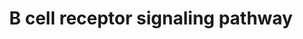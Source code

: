 ---
annotations:
- type: Cell Type Ontology
  value: B cell
- type: Pathway Ontology
  value: signaling pathway pertinent to immunity
- type: Pathway Ontology
  value: B cell receptor signaling pathway
authors:
- MaintBot
- AlexanderPico
- Christine Chichester
- Mkutmon
- Egonw
- Eweitz
description: 'The functional B-cell receptor is a multi-protein complex consisting
  of an antigen binding subunit and a signaling subunit. The antigen binding subunit
  is the membrane bound immunoglobulin and the signaling subunit consists of the Igα
  and Igβ proteins, which are covalently bound to each other. Both Igα and Igβ proteins
  have an immunoreceptor tyrosine -based activation motif (ITAM) each in its cytoplasmic
  region, which is responsible for the initiation and propagation of signaling. Antigen
  binding to the immunoglubulin results in the aggregation of both the immunoglobulin
  and the Igα/β subunits. This results in the phosphorylation of the tyrosine residues
  in the ITAM motif of the Igα/β subunits by the src-family of protein tyrosine kinases
  Lyn and Syk. The Src family kinases are initially in the proximity of the BCR as
  a result of membrane anchoring by virtue of its their acetylation. The N-terminal
  region of the kinases can also interact with the non-phosphorylated ITAMs of Igα.
  This association is further enhanced upon BCR engagement as a result of accumulation
  in BCR containing lipid rafts and SH2 domain mediated binding to the phosphorylated
  tyrosine residues in ITAMs. This increased association helps in amplifying the BCR
  mediated signaling. Doubly phosphorylated Igα/β ITAMs are necessary for efficient
  recruitment of Syk and its activation. Activated Syk then phsophorylates the adapter
  molecule B cell linker protein (BLNK), which acts as molecular scaffold for the
  recruitment of multiple effectors and hence the propagation of multiple signaling
  pathways. BLNK binds to Btk and PLCγ2 which results in optimal phosphorylation and
  activation of PLC. This is an important mechanism which links BCR to Ca2+ signaling.
  Apart from the PLC mediated Ca2+ signaling, BCR triggering also results in the the
  activaion of phosphatidylinositol-3 kinase (PI-3K). This activation takes place
  through the recruitment of p85 adaptor subunit of PI-3K to CD19 co-receptor, which
  is phosphorylated by Lyn on its cytoplasmic Y-X-X-M motif. Alternatively, PI-3K
  can be recruited to the plasma membrane by other adapter molecules including PIK3AP,
  CBL or GAB1/2. PI-3K catalyzes the phosphorylation of phosphatidylinositol 4,5-bisphosphate
  to phosphatidyl inositol 3,4,5-bisphosphate. Akt, a serine threonine kinase, is
  recruited to the plasma membrane by virtue of its N-terminal PH-domain where it
  is activated by conformational changes and phosphorylation. Activated Akt phosphorylates
  several substrates resulting in diverse physiological consequences: Forkhead transcription
  factors - resulting in its degradation and hence inhibition of expression of pro-apoptotic
  genes, glycogen synthase kinase-3 GSK3 -leading to its inhibition and hence regulation
  of cell-cycle. The tanscription factor NF-kappaB is also found to be activated in
  BCR signaling in a Btk, PI-3K and PKC dependent manner.  BCR engagement can also
  result in the association of GRB2/SOS complex with either SHC or BLNK, which results
  in the activation of the Ras/Raf/MEK/ERK signaling cascade. This cascade leads to
  the activation of transcription factors including ELK and MYC. BCR activation also
  results in the activation of JNKs and p38MAPK.   Please access this pathway at [http://www.netpath.org/netslim/bcr_pathway.html
  NetSlim] database.  If you use this pathway, please cite the following paper: Kandasamy,
  K., Mohan, S. S., Raju, R., Keerthikumar, S., Kumar, G. S. S., Venugopal, A. K.,
  Telikicherla, D., Navarro, J. D., Mathivanan, S., Pecquet, C., Gollapudi, S. K.,
  Tattikota, S. G., Mohan, S., Padhukasahasram, H., Subbannayya, Y., Goel, R., Jacob,
  H. K. C., Zhong, J., Sekhar, R., Nanjappa, V., Balakrishnan, L., Subbaiah, R., Ramachandra,
  Y. L., Rahiman, B. A., Prasad, T. S. K., Lin, J., Houtman, J. C. D., Desiderio,
  S., Renauld, J., Constantinescu, S. N., Ohara, O., Hirano, T., Kubo, M., Singh,
  S., Khatri, P., Draghici, S., Bader, G. D., Sander, C., Leonard, W. J. and Pandey,
  A. (2010). NetPath: A public resource of curated signal transduction pathways. <i>Genome
  Biology</i>. 11:R3.'
last-edited: 2021-05-21
organisms:
- Bos taurus
redirect_from:
- /index.php/Pathway:WP1025
- /instance/WP1025
schema-jsonld:
- '@context': https://schema.org/
  '@id': https://wikipathways.github.io/pathways/WP1025.html
  '@type': Dataset
  creator:
    '@type': Organization
    name: WikiPathways
  description: 'The functional B-cell receptor is a multi-protein complex consisting
    of an antigen binding subunit and a signaling subunit. The antigen binding subunit
    is the membrane bound immunoglobulin and the signaling subunit consists of the
    Igα and Igβ proteins, which are covalently bound to each other. Both Igα and Igβ
    proteins have an immunoreceptor tyrosine -based activation motif (ITAM) each in
    its cytoplasmic region, which is responsible for the initiation and propagation
    of signaling. Antigen binding to the immunoglubulin results in the aggregation
    of both the immunoglobulin and the Igα/β subunits. This results in the phosphorylation
    of the tyrosine residues in the ITAM motif of the Igα/β subunits by the src-family
    of protein tyrosine kinases Lyn and Syk. The Src family kinases are initially
    in the proximity of the BCR as a result of membrane anchoring by virtue of its
    their acetylation. The N-terminal region of the kinases can also interact with
    the non-phosphorylated ITAMs of Igα. This association is further enhanced upon
    BCR engagement as a result of accumulation in BCR containing lipid rafts and SH2
    domain mediated binding to the phosphorylated tyrosine residues in ITAMs. This
    increased association helps in amplifying the BCR mediated signaling. Doubly phosphorylated
    Igα/β ITAMs are necessary for efficient recruitment of Syk and its activation.
    Activated Syk then phsophorylates the adapter molecule B cell linker protein (BLNK),
    which acts as molecular scaffold for the recruitment of multiple effectors and
    hence the propagation of multiple signaling pathways. BLNK binds to Btk and PLCγ2
    which results in optimal phosphorylation and activation of PLC. This is an important
    mechanism which links BCR to Ca2+ signaling. Apart from the PLC mediated Ca2+
    signaling, BCR triggering also results in the the activaion of phosphatidylinositol-3
    kinase (PI-3K). This activation takes place through the recruitment of p85 adaptor
    subunit of PI-3K to CD19 co-receptor, which is phosphorylated by Lyn on its cytoplasmic
    Y-X-X-M motif. Alternatively, PI-3K can be recruited to the plasma membrane by
    other adapter molecules including PIK3AP, CBL or GAB1/2. PI-3K catalyzes the phosphorylation
    of phosphatidylinositol 4,5-bisphosphate to phosphatidyl inositol 3,4,5-bisphosphate.
    Akt, a serine threonine kinase, is recruited to the plasma membrane by virtue
    of its N-terminal PH-domain where it is activated by conformational changes and
    phosphorylation. Activated Akt phosphorylates several substrates resulting in
    diverse physiological consequences: Forkhead transcription factors - resulting
    in its degradation and hence inhibition of expression of pro-apoptotic genes,
    glycogen synthase kinase-3 GSK3 -leading to its inhibition and hence regulation
    of cell-cycle. The tanscription factor NF-kappaB is also found to be activated
    in BCR signaling in a Btk, PI-3K and PKC dependent manner.  BCR engagement can
    also result in the association of GRB2/SOS complex with either SHC or BLNK, which
    results in the activation of the Ras/Raf/MEK/ERK signaling cascade. This cascade
    leads to the activation of transcription factors including ELK and MYC. BCR activation
    also results in the activation of JNKs and p38MAPK.   Please access this pathway
    at [http://www.netpath.org/netslim/bcr_pathway.html NetSlim] database.  If you
    use this pathway, please cite the following paper: Kandasamy, K., Mohan, S. S.,
    Raju, R., Keerthikumar, S., Kumar, G. S. S., Venugopal, A. K., Telikicherla, D.,
    Navarro, J. D., Mathivanan, S., Pecquet, C., Gollapudi, S. K., Tattikota, S. G.,
    Mohan, S., Padhukasahasram, H., Subbannayya, Y., Goel, R., Jacob, H. K. C., Zhong,
    J., Sekhar, R., Nanjappa, V., Balakrishnan, L., Subbaiah, R., Ramachandra, Y.
    L., Rahiman, B. A., Prasad, T. S. K., Lin, J., Houtman, J. C. D., Desiderio, S.,
    Renauld, J., Constantinescu, S. N., Ohara, O., Hirano, T., Kubo, M., Singh, S.,
    Khatri, P., Draghici, S., Bader, G. D., Sander, C., Leonard, W. J. and Pandey,
    A. (2010). NetPath: A public resource of curated signal transduction pathways.
    <i>Genome Biology</i>. 11:R3.'
  keywords:
  - LCK
  - NCK1
  - ETS1
  - PTPN18
  - MAPK14
  - PIP5K1A
  - PIP5K1B
  - CRK
  - PLCG1
  - SYK
  - PRKCD
  - PTPN6
  - GSK3B
  - MAX
  - RAC1
  - NFATC2
  - RAF1
  - CBL
  - BTK
  - PTPN11
  - PIK3R2
  - MEF2D
  - CD79B
  - CRKL
  - MAPK1
  - CD22
  - RAC2
  - MAPK8
  - CD81
  - VAV1
  - SOS1
  - PI-4,5-P2
  - IP3
  - IKBKB
  - BLK
  - SH3BP2
  - VAV2
  - CDC42
  - NFATC3
  - E2F3
  - PDPK1
  - CHUK
  - PRKCB
  - MALT1
  - BIKBA
  - AKT1
  - PIK3CG
  - INPP5D
  - IRF4
  - PTPRC
  - RASGRP3
  - PIP5K1C
  - PIK3R1
  - BCL10
  - CD19
  - PIK3AP1
  - MYC
  - SHC1
  - PDPK2
  - DAPP1
  - MAP3K7
  - ELK1
  - TIEG2
  - HRAS
  - MAPK4
  - GSK3A
  - FOXO1
  - PLCG2
  - CR2
  - RPS6KA1
  - JUN
  - TEC
  - BLNK
  - MAPK9
  - IKBKG
  - BRAF
  - CAMK2A
  - FYN
  - ILF2
  - MAP2K1
  - MAP4K1
  - CD79A
  - LAT2
  - NFKB1
  - GTF2I
  - CARD11
  - GRB2
  - ATF2
  - RELA
  - REL
  - LYN
  - GAB1
  - CREB1
  - DAG
  - GAB2
  - MEF2C
  - MAP2K2
  - HCLS1
  - BCL6
  - MAP2K6
  - RAPGEF1
  license: CC0
  name: B cell receptor signaling pathway
seo: CreativeWork
title: B cell receptor signaling pathway
wpid: WP1025
---